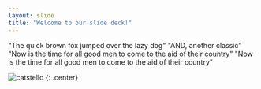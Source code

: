 ```yaml
---
layout: slide
title: "Welcome to our slide deck!"
---
```


"The quick brown fox jumped over the lazy dog"
"AND, another classic"
"Now is the time for all good men to come to the aid of their country"
"Now is the time for all good men to come to the aid of their country"

![catstello](https://octodex.github.com/images/catstello.png)
{: .center}
